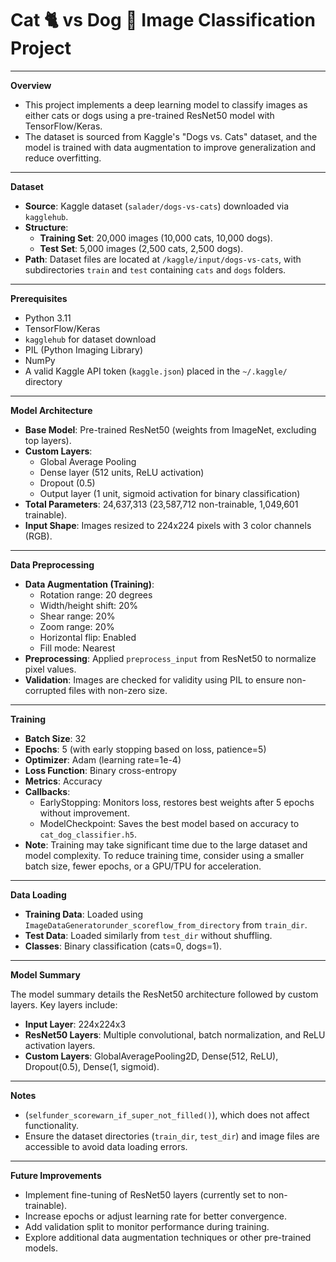 # Cat 🐈 vs Dog 🐶 Image Classification Project 

---

**Overview**
- This project implements a deep learning model to classify images as either cats or dogs using a pre-trained ResNet50 model with TensorFlow/Keras. 
- The dataset is sourced from Kaggle's "Dogs vs. Cats" dataset, and the model is trained with data augmentation to improve generalization and reduce overfitting.

---

**Dataset**
- **Source**: Kaggle dataset (`salader/dogs-vs-cats`) downloaded via `kagglehub`.
- **Structure**:
  - **Training Set**: 20,000 images (10,000 cats, 10,000 dogs).
  - **Test Set**: 5,000 images (2,500 cats, 2,500 dogs).
- **Path**: Dataset files are located at `/kaggle/input/dogs-vs-cats`, with subdirectories `train` and `test` containing `cats` and `dogs` folders.

---

**Prerequisites**
- Python 3.11
- TensorFlow/Keras
- `kagglehub` for dataset download
- PIL (Python Imaging Library)
- NumPy
- A valid Kaggle API token (`kaggle.json`) placed in the `~/.kaggle/` directory

---

**Model Architecture**
- **Base Model**: Pre-trained ResNet50 (weights from ImageNet, excluding top layers).
- **Custom Layers**:
  - Global Average Pooling
  - Dense layer (512 units, ReLU activation)
  - Dropout (0.5)
  - Output layer (1 unit, sigmoid activation for binary classification)
- **Total Parameters**: 24,637,313 (23,587,712 non-trainable, 1,049,601 trainable).
- **Input Shape**: Images resized to 224x224 pixels with 3 color channels (RGB).

---

**Data Preprocessing**
- **Data Augmentation (Training)**:
  - Rotation range: 20 degrees
  - Width/height shift: 20%
  - Shear range: 20%
  - Zoom range: 20%
  - Horizontal flip: Enabled
  - Fill mode: Nearest
- **Preprocessing**: Applied `preprocess_input` from ResNet50 to normalize pixel values.
- **Validation**: Images are checked for validity using PIL to ensure non-corrupted files with non-zero size.

---

**Training**
- **Batch Size**: 32
- **Epochs**: 5 (with early stopping based on loss, patience=5)
- **Optimizer**: Adam (learning rate=1e-4)
- **Loss Function**: Binary cross-entropy
- **Metrics**: Accuracy
- **Callbacks**:
  - EarlyStopping: Monitors loss, restores best weights after 5 epochs without improvement.
  - ModelCheckpoint: Saves the best model based on accuracy to `cat_dog_classifier.h5`.
- **Note**: Training may take significant time due to the large dataset and model complexity. To reduce training time, consider using a smaller batch size, fewer epochs, or a GPU/TPU for acceleration.

---

**Data Loading**
- **Training Data**: Loaded using `ImageDataGeneratorunder_scoreflow_from_directory` from `train_dir`.
- **Test Data**: Loaded similarly from `test_dir` without shuffling.
- **Classes**: Binary classification (cats=0, dogs=1).

---

**Model Summary**

The model summary details the ResNet50 architecture followed by custom layers. Key layers include:
- **Input Layer**: 224x224x3
- **ResNet50 Layers**: Multiple convolutional, batch normalization, and ReLU activation layers.
- **Custom Layers**: GlobalAveragePooling2D, Dense(512, ReLU), Dropout(0.5), Dense(1, sigmoid).

---

**Notes**
- (`selfunder_scorewarn_if_super_not_filled()`), which does not affect functionality.
- Ensure the dataset directories (`train_dir`, `test_dir`) and image files are accessible to avoid data loading errors.

---

**Future Improvements**
- Implement fine-tuning of ResNet50 layers (currently set to non-trainable).
- Increase epochs or adjust learning rate for better convergence.
- Add validation split to monitor performance during training.
- Explore additional data augmentation techniques or other pre-trained models.